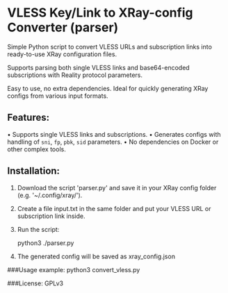 # VLESS Key/Link to XRay-config Converter (parser)

Simple Python script to convert VLESS URLs and subscription links into ready-to-use XRay configuration files. 

Supports parsing both single VLESS links and base64-encoded subscriptions with Reality protocol parameters. 

Easy to use, no extra dependencies. Ideal for quickly generating XRay configs from various input formats.

## Features:

• Supports single VLESS links and subscriptions.
• Generates configs with handling of `sni`, `fp`, `pbk`, `sid` parameters.
• No dependencies on Docker or other complex tools.

## Installation:

1. Download the script 'parser.py' and save it in your XRay config folder (e.g. '~/.config/xray/').
2. Create a file input.txt in the same folder and put your VLESS URL or subscription link inside.
3. Run the script:
   
   python3 ./parser.py
   
4. The generated config will be saved as xray_config.json

###Usage example:
python3 convert_vless.py

###License:
GPLv3
